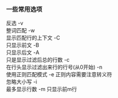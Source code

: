 ### 一些常用选项
反选 -v  
整词匹配 -w  
显示匹配行的上下文 -C  
只显示前文 -B  
只显示后文 -A  
只是显示过滤后总的行数 -c  
在行头显示过滤出来行的行号(从0开始) -n  
使用正则匹配模式 -e 正则内容需要注意转义符  
忽略大小写 -i  
最多显示行数 -m 只显示前m行  
